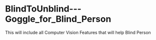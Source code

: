 # BlindToUnblind---Goggle_for_Blind_Person
This will include all Computer Vision Features that will help Blind Person 
